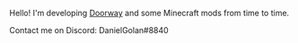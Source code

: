 Hello!
I'm developing [Doorway](DanielGolan-mc/Doorway) and some Minecraft mods from time to time.

Contact me on Discord: DanielGolan#8840

